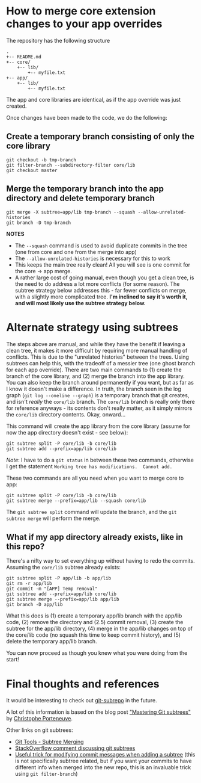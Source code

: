 # How to merge core extension changes to your app overrides

The repository has the following structure

```
.
+-- README.md
+-- core/
    +-- lib/
        +-- myfile.txt
+-- app/
    +-- lib/
        +-- myfile.txt
```

The app and core libraries are identical, as if the app override was just created.

Once changes have been made to the code, we do the following:

## Create a temporary branch consisting of only the core library

```shell
git checkout -b tmp-branch
git filter-branch --subdirectory-filter core/lib
git checkout master
```
## Merge the temporary branch into the app directory and delete temporary branch

```shell
git merge -X subtree=app/lib tmp-branch --squash --allow-unrelated-histories
git branch -D tmp-branch
```

**NOTES**

 * The `--squash` command is used to avoid duplicate commits in the tree (one from core and one from the merge into app)
 * The `--allow-unrelated-histories` is necessary for this to work
 * This keeps the main tree really clean!  All you will see is one commit for the core -> app merge.
 * A rather large cost of going manual, even though you get a clean tree, is the need to do address a lot more conflicts (for some reason).  The subtree strategy below addresses this - far fewer conflicts on merge, with a slightly more complicated tree.  **I'm inclined to say it's worth it, and will most likely use the subtree strategy below.**

# Alternate strategy using subtrees

The steps above are manual, and while they have the benefit if leaving a clean tree, it makes it more difficult by requiring more manual handling of conflicts.  This is due to the "unrelated histories" between the trees.  Using subtrees can help this, with the tradeoff of a messier tree (one ghost branch for each app override).  There are two main commands to (1) create the branch of the core library, and (2) merge the branch into the app library.  You can also keep the branch around permanently if you want, but as far as I know it doesn't make a difference.  In truth, the branch seen in the log graph (`git log --oneline --graph`) is a temporary branch that git creates, and isn't *really* the `core/lib` branch.  The `core/lib` branch is really only there for reference anyways - its contents don't really matter, as it simply mirrors the `core/lib` directory contents. Okay, onward...

This command will create the app library from the core library (assume for now the app directory doesn't exist - see below):

```shell
git subtree split -P core/lib -b core/lib
git subtree add --prefix=app/lib core/lib
```

*Note*: I have to do a `git status` in between these two commands, otherwise I get the statement `Working tree has modifications.  Cannot add.`  <shrug>

These two commands are all you need when you want to merge core to app:
```shell
git subtree split -P core/lib -b core/lib
git subtree merge --prefix=app/lib --squash core/lib
```

The `git subtree split` command will update the branch, and the `git subtree merge` will perform the merge.

## What if my app directory already exists, like in this repo?

There's a nifty way to set everything up without having to redo the commits.  Assuming the `core/lib` subtree already exists:

```shell
git subtree split -P app/lib -b app/lib
git rm -r app/lib
git commit -m "[APP] Temp removal"
git subtree add --prefix=app/lib core/lib
git subtree merge --prefix=app/lib app/lib 
git branch -D app/lib
```

What this does is (1) create a temporary app/lib branch with the app/lib code, (2) remove the directory and (2.5) commit removal, (3) create the subtree for the app/lib directory, (4) merge in the app/lib changes on top of the core/lib code (no squash this time to keep commit history), and (5) delete the temporary app/lib branch.

You can now proceed as though you knew what you were doing from the start!

# Final thoughts and references

It would be interesting to check out [git-subrepo](https://github.com/ingydotnet/git-subrepo) in the future.

A lot of this information is based on the blog post ["Mastering Git subtrees"](https://medium.com/@porteneuve/mastering-git-subtrees-943d29a798ec) by [Christophe Porteneuve](https://medium.com/@porteneuve).

Other links on git subtrees:
 * [Git Tools - Subtree Merging](https://git-scm.com/book/en/v1/Git-Tools-Subtree-Merging)
 * [StackOverflow comment discussing git subtrees](https://stackoverflow.com/a/32684526/8663034)
 * [Useful trick for modifying commit messages when adding a subtree](https://davidwalsh.name/update-git-commit-messages) (this is not specifically subtree related, but if you want your commits to have different info when merged into the new repo, this is an invaluable trick using `git filter-branch`)
